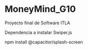 # MoneyMind_G10
Proyecto final de Software ITLA

Dependencia a instalar Swiper.js

npm install @capacitor/splash-screen
